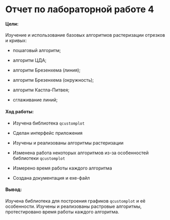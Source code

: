 # __Отчет по лабораторной работе 4__

#### Цели:

Изучение и использование базовых алгоритмов растеризации отрезков и кривых:

* пошаговый алгоритм;

* алгоритм ЦДА;

* алгоритм Брезенхема (линия);

* алгоритм Брезенхема (окружность);

* алгоритм Кастла-Питвея;

* сглаживание линий;

#### Ход работы: 

* Изучена библиотека `qcustomplot`

* Сделан интерфейс приложения

* Изучены и реализованы алгоритмы растеризации

* Изменена работа некоторых алгоритмов из-за особенностей библиотеки `qcustomplot`

* Измерено время работы каждого алгоритма

* Создана документация и exe-файл

#### Вывод:

Изучена библиотека для построения графиков `qcustomplot` и её особенности. Изучены и реализованы растровые алгоритмы, протестировано время работы каждого алгоритма.


